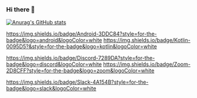 ### Hi there 👋

[![Anurag's GitHub stats](https://github-readme-stats.vercel.app/api?username=sooj36)](https://github.com/anuraghazra/github-readme-stats)

https://img.shields.io/badge/Android-3DDC84?style=for-the-badge&logo=android&logoColor=white
https://img.shields.io/badge/Kotlin-0095D5?&style=for-the-badge&logo=kotlin&logoColor=white


https://img.shields.io/badge/Discord-7289DA?style=for-the-badge&logo=discord&logoColor=white
https://img.shields.io/badge/Zoom-2D8CFF?style=for-the-badge&logo=zoom&logoColor=white

https://img.shields.io/badge/Slack-4A154B?style=for-the-badge&logo=slack&logoColor=white

<!--
**sooj36/sooj36** is a ✨ _special_ ✨ repository because its `README.md` (this file) appears on your GitHub profile.



Here are some ideas to get you started:

- 🔭 I’m currently working on ...
- 🌱 I’m currently learning ...
- 👯 I’m looking to collaborate on ...
- 🤔 I’m looking for help with ...
- 💬 Ask me about ...
- 📫 How to reach me: ...
- 😄 Pronouns: ...
- ⚡ Fun fact: ...
-->
